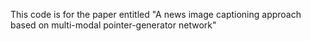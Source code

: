 This code is for the paper entitled "A news image captioning approach based on multi-modal pointer-generator network"
